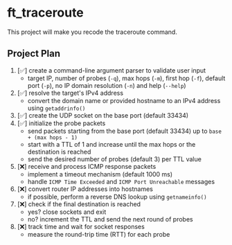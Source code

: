 # ft_traceroute
This project will make you recode the traceroute command.

## Project Plan

1. [✅] create a command-line argument parser to validate user input
   * target IP, number of probes (`-q`), max hops (`-m`), first hop (`-f`), default port (`-p`), no IP domain resolution (`-n`) and help (`--help`)
2. [✅] resolve the target's IPv4 address
   * convert the domain name or provided hostname to an IPv4 address using `getaddrinfo()`
3. [✅] create the UDP socket on the base port (default 33434)
4. [✅] initialize the probe packets
   * send packets starting from the base port (default 33434) up to `base + (max hops - 1)`
   * start with a TTL of 1 and increase until the max hops or the destination is reached
   * send the desired number of probes (default 3) per TTL value
5. [❌] receive and process ICMP response packets
   * implement a timeout mechanism (default 1000 ms)
   * handle `ICMP Time Exceeded` and `ICMP Port Unreachable` messages
6. [❌] convert router IP addresses into hostnames
   * if possible, perform a reverse DNS lookup using `getnameinfo()`
7. [❌] check if the final destination is reached
   * yes? close sockets and exit
   * no? increment the TTL and send the next round of probes
8. [❌] track time and wait for socket responses
   * measure the round-trip time (RTT) for each probe

